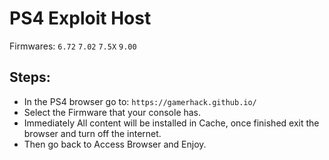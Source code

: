 # PS4 Exploit Host
Firmwares: `6.72` `7.02` `7.5X` `9.00`

## Steps:

- In the PS4 browser go to: `https://gamerhack.github.io/`
- Select the Firmware that your console has.
- Immediately All content will be installed in Cache, once finished exit the browser and turn off the internet.
- Then go back to Access Browser and Enjoy.
